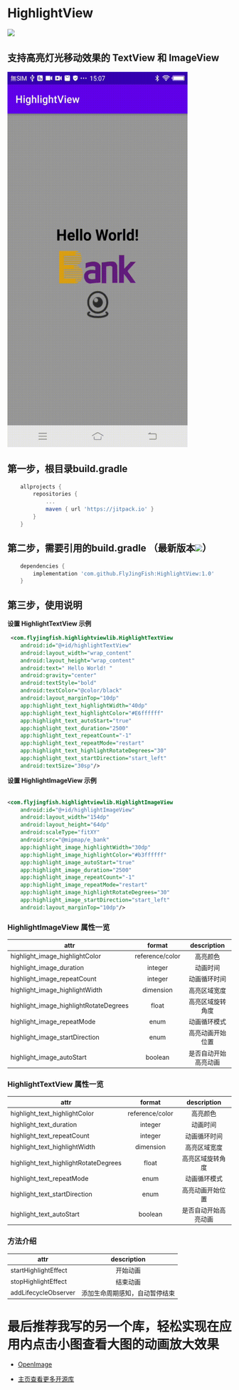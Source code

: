 # HighlightView
[![](https://jitpack.io/v/FlyJingFish/HighlightView.svg)](https://jitpack.io/#FlyJingFish/HighlightView)

## 支持高亮灯光移动效果的 TextView 和 ImageView

<img src="https://github.com/FlyJingFish/HighlightView/blob/master/screenshot/screenrecording-20221108-150736.gif" width="405px" height="842px" alt="show" />


## 第一步，根目录build.gradle

```gradle
    allprojects {
        repositories {
            ...
            maven { url 'https://jitpack.io' }
        }
    }
```
## 第二步，需要引用的build.gradle （最新版本[![](https://jitpack.io/v/FlyJingFish/HighlightView.svg)](https://jitpack.io/#FlyJingFish/HighlightView)）

```gradle
    dependencies {
        implementation 'com.github.FlyJingFish:HighlightView:1.0'
    }
```
## 第三步，使用说明

**设置 HighlightTextView 示例**

```xml
 <com.flyjingfish.highlightviewlib.HighlightTextView
    android:id="@+id/highlightTextView"
    android:layout_width="wrap_content"
    android:layout_height="wrap_content"
    android:text=" Hello World! "
    android:gravity="center"
    android:textStyle="bold"
    android:textColor="@color/black"
    android:layout_marginTop="10dp"
    app:highlight_text_highlightWidth="40dp"
    app:highlight_text_highlightColor="#E6ffffff"
    app:highlight_text_autoStart="true"
    app:highlight_text_duration="2500"
    app:highlight_text_repeatCount="-1"
    app:highlight_text_repeatMode="restart"
    app:highlight_text_highlightRotateDegrees="30"
    app:highlight_text_startDirection="start_left"
    android:textSize="30sp"/>
```

**设置 HighlightImageView 示例**

```xml

<com.flyjingfish.highlightviewlib.HighlightImageView
    android:id="@+id/highlightImageView"
    android:layout_width="154dp"
    android:layout_height="64dp"
    android:scaleType="fitXY"
    android:src="@mipmap/e_bank"
    app:highlight_image_highlightWidth="30dp"
    app:highlight_image_highlightColor="#b3ffffff"
    app:highlight_image_autoStart="true"
    app:highlight_image_duration="2500"
    app:highlight_image_repeatCount="-1"
    app:highlight_image_repeatMode="restart"
    app:highlight_image_highlightRotateDegrees="30"
    app:highlight_image_startDirection="start_left"
    android:layout_marginTop="10dp"/>
```

### HighlightImageView 属性一览

| attr                                   |     format      | description |
|----------------------------------------|:---------------:|:-----------:|
| highlight_image_highlightColor         | reference/color |    高亮颜色     |
| highlight_image_duration               |     integer     |    动画时间     |
| highlight_image_repeatCount            |     integer     |   动画循环时间    |
| highlight_image_highlightWidth         |    dimension    |   高亮区域宽度    |
| highlight_image_highlightRotateDegrees |      float      |  高亮区域旋转角度   |
| highlight_image_repeatMode             |      enum       |   动画循环模式    |
| highlight_image_startDirection         |      enum       |  高亮动画开始位置   |
| highlight_image_autoStart              |     boolean     | 是否自动开始高亮动画  |

### HighlightTextView 属性一览

| attr                                  |     format      | description |
|---------------------------------------|:---------------:|:-----------:|
| highlight_text_highlightColor         | reference/color |    高亮颜色     |
| highlight_text_duration               |     integer     |    动画时间     |
| highlight_text_repeatCount            |     integer     |   动画循环时间    |
| highlight_text_highlightWidth         |    dimension    |   高亮区域宽度    |
| highlight_text_highlightRotateDegrees |      float      |  高亮区域旋转角度   |
| highlight_text_repeatMode             |      enum       |   动画循环模式    |
| highlight_text_startDirection         |      enum       |  高亮动画开始位置   |
| highlight_text_autoStart              |     boolean     | 是否自动开始高亮动画  |

### 方法介绍

| attr                 |   description   |
|----------------------|:---------------:|
| startHighlightEffect |      开始动画       |
| stopHighlightEffect  |      结束动画       |
| addLifecycleObserver | 添加生命周期感知，自动暂停结束 |




# 最后推荐我写的另一个库，轻松实现在应用内点击小图查看大图的动画放大效果

- [OpenImage](https://github.com/FlyJingFish/OpenImage)

- [主页查看更多开源库](https://github.com/FlyJingFish)




